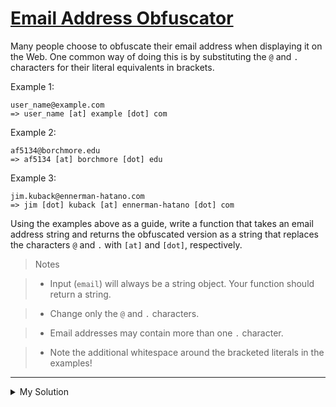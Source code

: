 # [Email Address Obfuscator](https://www.codewars.com/kata/562d8d4c434582007300004e)

Many people choose to obfuscate their email address when displaying it on the Web. One common way of doing this is by
substituting the `@` and `.` characters for their literal equivalents in brackets.

Example 1:

    user_name@example.com
    => user_name [at] example [dot] com

Example 2:

    af5134@borchmore.edu
    => af5134 [at] borchmore [dot] edu

Example 3:

    jim.kuback@ennerman-hatano.com
    => jim [dot] kuback [at] ennerman-hatano [dot] com

Using the examples above as a guide, write a function that takes an email address string and returns the obfuscated
version as a string that replaces the characters `@` and `.` with `[at]` and `[dot]`, respectively.

> Notes

> - Input (`email`) will always be a string object. Your function should return a string.

> - Change only the `@` and `.` characters.

> - Email addresses may contain more than one `.` character.

> - Note the additional whitespace around the bracketed literals in the examples!

---

<details><summary>My Solution</summary>

```js
const obfuscate = function (email) {
  return email.replace(/@/g, ' [at] ').replace(/\./g, ' [dot] ')
}
```

</details>
